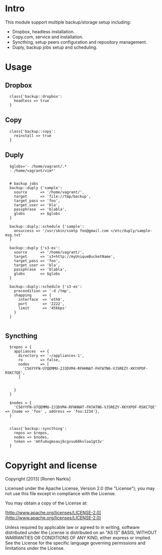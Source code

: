 # Intro

This module support multiple backup/storage setup including:

* Dropbox, headless installation.
* Copy.com, service and installation.
* Syncthing, setup peers configuration and repository management.
* Duply, backup jobs setup and scheduling.

# Usage

## Dropbox
```puppet
  class{'backup::dropbox':
    headless => true
  }
```
## Copy
```puppet
  class{'backup::copy':
    reinstall => true
  }
```
## Duply
```puppet
  $globs='- /home/vagrant/.*
  - /home/vagrant/vim*'


  # backup jobs
  backup::duply {'sample':
    source      => '/home/vagrant/',
    target      => 'file://tmp/backup',
    target_pass => 'foo',
    target_user => 'bla',
    passphrase  => 'blabla',
    globs       => $globs
  }

  backup::duply::schedule {'sample':
    onsuccess => '/usr/sbin/ssmtp foo@gmail.com </etc/duply/sample-msg.txt'
  }

  backup::duply {'s3-ex':
    source      => '/home/vagrant/',
    target      => 's3+http://myUniqueBucketName',
    target_pass => 'foo',
    target_user => 'bla',
    passphrase  => 'blabla',
    globs       => $globs
  }

  backup::duply::schedule {'s3-ex':
    precondition => '-d /tmp',
    shapping     => {
      interface  => 'eth0',
      port       => '2222',
      limit      => '45kbps'
    }
  }


```

## Syncthing
```puppet
  $repos = {
    appliances  => {
      directory => '~/appliances-1',
      ro        => false,
      nodes     => [
        'C56YYFN-U7QEMMU-2J3DVM4-RFHHNAT-FH7ATN6-VJSREZY-XKYXPOF-RSKC7QE',
      ]


    }
  }

  $nodes = {
    'C56YYFN-U7QEMMU-2J3DVM4-RFHHNAT-FH7ATN6-VJSREZY-XKYXPOF-RSKC7QE' => {name => 'foo' , address => 'foo:1234'},
  }


  class{'backup::syncthing':
    repos => $repos,
    nodes => $nodes,
    token => 'mhfu4ugmsauj6cgvsu68kvloa1gt3v'
  }
```

# Copyright and license

Copyright [2013] [Ronen Narkis]

Licensed under the Apache License, Version 2.0 (the "License");
you may not use this file except in compliance with the License.

You may obtain a copy of the License at:

  [http://www.apache.org/licenses/LICENSE-2.0](http://www.apache.org/licenses/LICENSE-2.0)

Unless required by applicable law or agreed to in writing, software
distributed under the License is distributed on an "AS IS" BASIS,
WITHOUT WARRANTIES OR CONDITIONS OF ANY KIND, either express or implied.
See the License for the specific language governing permissions and
limitations under the License.

